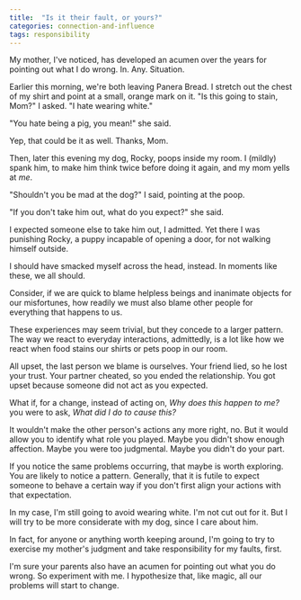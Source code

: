 ```yaml
---
title:  "Is it their fault, or yours?"
categories: connection-and-influence
tags: responsibility  
--- 
```

My mother, I've noticed, has developed an acumen over the years for pointing out what I do wrong. In. Any. Situation.  

Earlier this morning, we're both leaving Panera Bread. I stretch out the chest of my shirt and point at a small, orange mark on it. "Is this going to stain, Mom?" I asked. "I hate wearing white."

"You hate being a pig, you mean!" she said. 

Yep, that could be it as well. Thanks, Mom. 

Then, later this evening my dog, Rocky, poops inside my room. I (mildly) spank him, to make him think twice before doing it again, and my mom yells at *me*.

"Shouldn't you be mad at the dog?" I said, pointing at the poop.  

"If you don't take him out, what do you expect?" she said. 

I expected someone else to take him out, I admitted. Yet there I was punishing Rocky, a puppy incapable of opening a door, for not walking himself outside. 

I should have smacked myself across the head, instead. In moments like these, we all should. 

Consider, if we are quick to blame helpless beings and inanimate objects for our misfortunes, how readily we must also blame other people for everything that happens to us.

These experiences may seem trivial, but they concede to a larger pattern. The way we react to everyday interactions, admittedly, is a lot like how we react when food stains our shirts or pets poop in our room. 

All upset, the last person we blame is ourselves. Your friend lied, so he lost your trust. Your partner cheated, so you ended the relationship. You got upset because someone did not act as you expected. 

What if, for a change, instead of acting on, *Why does this happen to me?* you were to ask, *What did I do to cause this?*

It wouldn't make the other person's actions any more right, no. But it would allow you to identify what role you played. Maybe you didn't show enough affection. Maybe you were too judgmental. Maybe you didn't do your part. 

If you notice the same problems occurring, that maybe is worth exploring. You are likely to notice a pattern. Generally, that it is futile to expect someone to behave a certain way if you don't first align your actions with that expectation. 

In my case, I'm still going to avoid wearing white. I'm not cut out for it. But I will try to be more considerate with my dog, since I care about him. 

In fact, for anyone or anything worth keeping around, I'm going to try to exercise my mother's judgment and take responsibility for my faults, first. 

I'm sure your parents also have an acumen for pointing out what you do wrong. So experiment with me. I hypothesize that, like magic, all our problems will start to change.  



